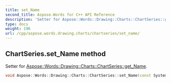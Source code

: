 ```yaml
---
title: set_Name
second_title: Aspose.Words for C++ API Reference
description: 'Setter for Aspose::Words::Drawing::Charts::ChartSeries::get_Name.'
type: docs
weight: 196
url: /cpp/aspose.words.drawing.charts/chartseries/set_name/
---
```

## ChartSeries.set_Name method


Setter for [Aspose::Words::Drawing::Charts::ChartSeries::get_Name](../get_name/).

```cpp
void Aspose::Words::Drawing::Charts::ChartSeries::set_Name(const System::String &value)
```

